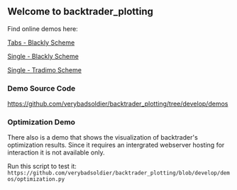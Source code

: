 ## Welcome to backtrader_plotting

Find online demos here:

[Tabs - Blackly Scheme](https://verybadsoldier.github.io/backtrader_plotting/demos/blackly_tabs.html)

[Single - Blackly Scheme](https://verybadsoldier.github.io/backtrader_plotting/demos/blackly_single.html)

[Single - Tradimo Scheme](https://verybadsoldier.github.io/backtrader_plotting/demos/tradimo_single.html)

### Demo Source Code ###
https://github.com/verybadsoldier/backtrader_plotting/tree/develop/demos

### Optimization Demo ###
There also is a demo that shows the visualization of backtrader's optimization results. Since it requires an intergrated webserver hosting for interaction it is not available only.

Run this script to test it:
`https://github.com/verybadsoldier/backtrader_plotting/blob/develop/demos/optimization.py`
